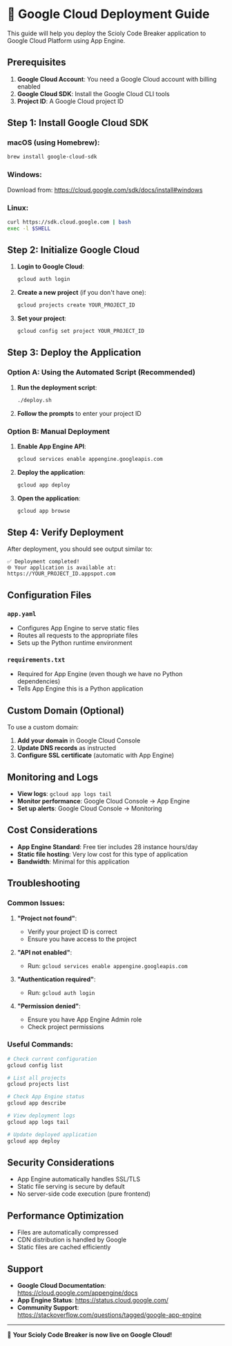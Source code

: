 # 🚀 Google Cloud Deployment Guide

This guide will help you deploy the Scioly Code Breaker application to Google Cloud Platform using App Engine.

## Prerequisites

1. **Google Cloud Account**: You need a Google Cloud account with billing enabled
2. **Google Cloud SDK**: Install the Google Cloud CLI tools
3. **Project ID**: A Google Cloud project ID

## Step 1: Install Google Cloud SDK

### macOS (using Homebrew):
```bash
brew install google-cloud-sdk
```

### Windows:
Download from: https://cloud.google.com/sdk/docs/install#windows

### Linux:
```bash
curl https://sdk.cloud.google.com | bash
exec -l $SHELL
```

## Step 2: Initialize Google Cloud

1. **Login to Google Cloud**:
   ```bash
   gcloud auth login
   ```

2. **Create a new project** (if you don't have one):
   ```bash
   gcloud projects create YOUR_PROJECT_ID
   ```

3. **Set your project**:
   ```bash
   gcloud config set project YOUR_PROJECT_ID
   ```

## Step 3: Deploy the Application

### Option A: Using the Automated Script (Recommended)

1. **Run the deployment script**:
   ```bash
   ./deploy.sh
   ```

2. **Follow the prompts** to enter your project ID

### Option B: Manual Deployment

1. **Enable App Engine API**:
   ```bash
   gcloud services enable appengine.googleapis.com
   ```

2. **Deploy the application**:
   ```bash
   gcloud app deploy
   ```

3. **Open the application**:
   ```bash
   gcloud app browse
   ```

## Step 4: Verify Deployment

After deployment, you should see output similar to:
```
✅ Deployment completed!
🌐 Your application is available at:
https://YOUR_PROJECT_ID.appspot.com
```

## Configuration Files

### `app.yaml`
- Configures App Engine to serve static files
- Routes all requests to the appropriate files
- Sets up the Python runtime environment

### `requirements.txt`
- Required for App Engine (even though we have no Python dependencies)
- Tells App Engine this is a Python application

## Custom Domain (Optional)

To use a custom domain:

1. **Add your domain** in Google Cloud Console
2. **Update DNS records** as instructed
3. **Configure SSL certificate** (automatic with App Engine)

## Monitoring and Logs

- **View logs**: `gcloud app logs tail`
- **Monitor performance**: Google Cloud Console → App Engine
- **Set up alerts**: Google Cloud Console → Monitoring

## Cost Considerations

- **App Engine Standard**: Free tier includes 28 instance hours/day
- **Static file hosting**: Very low cost for this type of application
- **Bandwidth**: Minimal for this application

## Troubleshooting

### Common Issues:

1. **"Project not found"**:
   - Verify your project ID is correct
   - Ensure you have access to the project

2. **"API not enabled"**:
   - Run: `gcloud services enable appengine.googleapis.com`

3. **"Authentication required"**:
   - Run: `gcloud auth login`

4. **"Permission denied"**:
   - Ensure you have App Engine Admin role
   - Check project permissions

### Useful Commands:

```bash
# Check current configuration
gcloud config list

# List all projects
gcloud projects list

# Check App Engine status
gcloud app describe

# View deployment logs
gcloud app logs tail

# Update deployed application
gcloud app deploy
```

## Security Considerations

- App Engine automatically handles SSL/TLS
- Static file serving is secure by default
- No server-side code execution (pure frontend)

## Performance Optimization

- Files are automatically compressed
- CDN distribution is handled by Google
- Static files are cached efficiently

## Support

- **Google Cloud Documentation**: https://cloud.google.com/appengine/docs
- **App Engine Status**: https://status.cloud.google.com/
- **Community Support**: https://stackoverflow.com/questions/tagged/google-app-engine

---

🎉 **Your Scioly Code Breaker is now live on Google Cloud!** 